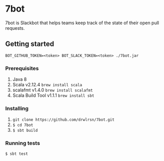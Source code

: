 # 7bot
7bot is Slackbot that helps teams keep track of the state of their open pull requests.

## Getting started
`BOT_GITHUB_TOKEN=<token> BOT_SLACK_TOKEN=<token> ./7bot.jar`

### Prerequisites
1. Java 8
2. Scala v2.12.4
    `brew install scala`
3. scalafmt v1.4.0
    `brew install scalafmt`
4. Scala Build Tool v1.1.1
    `brew install sbt`

### Installing
1. `git clone https://github.com/drwlrsn/7bot.git`
2. `$ cd 7bot`
3. `$ sbt build`

### Running tests
`$ sbt test`